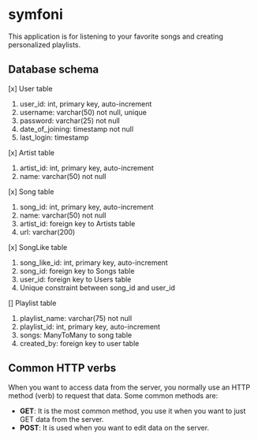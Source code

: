 # symfoni

This application is for listening to your favorite songs and creating personalized
playlists.

## Database schema

[x] User table

  1. user_id: int, primary key, auto-increment
  2. username: varchar(50) not null, unique
  3. password: varchar(25) not null
  4. date_of_joining: timestamp not null
  5. last_login: timestamp

[x] Artist table

  1. artist_id: int, primary key, auto-increment
  2. name: varchar(50) not null

[x] Song table

  1. song_id: int, primary key, auto-increment
  2. name: varchar(50) not null
  3. artist_id: foreign key to Artists table
  4. url: varchar(200)

[x] SongLike table

  1. song_like_id: int, primary key, auto-increment
  2. song_id: foreign key to Songs table
  3. user_id: foreign key to Users table
  4. Unique constraint between song_id and user_id

[] Playlist table

  1. playlist_name: varchar(75) not null
  2. playlist_id: int, primary key, auto-increment
  3. songs: ManyToMany to song table
  4. created_by: foreign key to user table

## Common HTTP verbs

When you want to access data from the server, you normally use an HTTP method (verb) to
request that data. Some common methods are:

- **GET**: It is the most common method, you use it when you want to just GET data from the
  server.
- **POST**: It is used when you want to edit data on the server.
